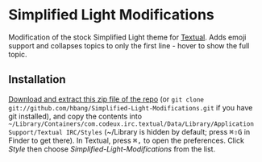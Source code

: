 # Simplified Light Modifications
Modification of the stock Simplified Light theme for [Textual](http://textualapp.com). Adds emoji support and collapses topics to only the first line - hover to show the full topic.

## Installation
[Download and extract this zip file of the repo](https://github.com/hbang/Simplified-Light-Modifications/archive/master.zip) (or `git clone git://github.com/hbang/Simplified-Light-Modifications.git` if you have git installed), and copy the contents into `~/Library/Containers/com.codeux.irc.textual/Data/Library/Application Support/Textual IRC/Styles` (~/Library is hidden by default; press <kbd>⌘</kbd><kbd>⇧</kbd><kbd>G</kbd> in Finder to get there). In Textual, press <kbd>⌘</kbd><kbd>,</kbd> to open the preferences. Click _Style_ then choose _Simplified-Light-Modifications_ from the list.
